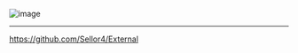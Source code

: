 ![image](https://github.com/Sellor4/Sellor4/assets/172465901/3f838b0c-3c49-4064-b41d-e331484f01c4)

---------------------------------
https://github.com/Sellor4/External
